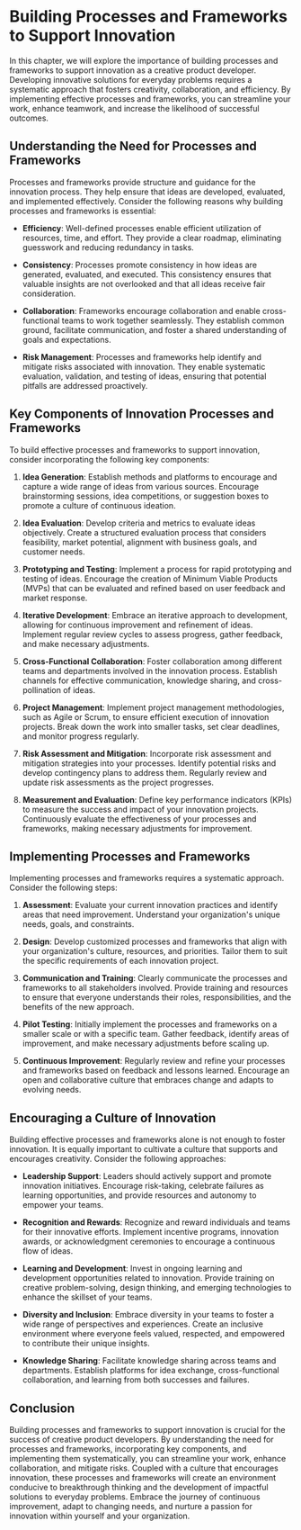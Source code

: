 # Building Processes and Frameworks to Support Innovation

In this chapter, we will explore the importance of building processes and frameworks to support innovation as a creative product developer. Developing innovative solutions for everyday problems requires a systematic approach that fosters creativity, collaboration, and efficiency. By implementing effective processes and frameworks, you can streamline your work, enhance teamwork, and increase the likelihood of successful outcomes.

## Understanding the Need for Processes and Frameworks

Processes and frameworks provide structure and guidance for the innovation process. They help ensure that ideas are developed, evaluated, and implemented effectively. Consider the following reasons why building processes and frameworks is essential:

- **Efficiency**: Well-defined processes enable efficient utilization of resources, time, and effort. They provide a clear roadmap, eliminating guesswork and reducing redundancy in tasks.
    
- **Consistency**: Processes promote consistency in how ideas are generated, evaluated, and executed. This consistency ensures that valuable insights are not overlooked and that all ideas receive fair consideration.
    
- **Collaboration**: Frameworks encourage collaboration and enable cross-functional teams to work together seamlessly. They establish common ground, facilitate communication, and foster a shared understanding of goals and expectations.
    
- **Risk Management**: Processes and frameworks help identify and mitigate risks associated with innovation. They enable systematic evaluation, validation, and testing of ideas, ensuring that potential pitfalls are addressed proactively.
    

## Key Components of Innovation Processes and Frameworks

To build effective processes and frameworks to support innovation, consider incorporating the following key components:

1. **Idea Generation**: Establish methods and platforms to encourage and capture a wide range of ideas from various sources. Encourage brainstorming sessions, idea competitions, or suggestion boxes to promote a culture of continuous ideation.
    
2. **Idea Evaluation**: Develop criteria and metrics to evaluate ideas objectively. Create a structured evaluation process that considers feasibility, market potential, alignment with business goals, and customer needs.
    
3. **Prototyping and Testing**: Implement a process for rapid prototyping and testing of ideas. Encourage the creation of Minimum Viable Products (MVPs) that can be evaluated and refined based on user feedback and market response.
    
4. **Iterative Development**: Embrace an iterative approach to development, allowing for continuous improvement and refinement of ideas. Implement regular review cycles to assess progress, gather feedback, and make necessary adjustments.
    
5. **Cross-Functional Collaboration**: Foster collaboration among different teams and departments involved in the innovation process. Establish channels for effective communication, knowledge sharing, and cross-pollination of ideas.
    
6. **Project Management**: Implement project management methodologies, such as Agile or Scrum, to ensure efficient execution of innovation projects. Break down the work into smaller tasks, set clear deadlines, and monitor progress regularly.
    
7. **Risk Assessment and Mitigation**: Incorporate risk assessment and mitigation strategies into your processes. Identify potential risks and develop contingency plans to address them. Regularly review and update risk assessments as the project progresses.
    
8. **Measurement and Evaluation**: Define key performance indicators (KPIs) to measure the success and impact of your innovation projects. Continuously evaluate the effectiveness of your processes and frameworks, making necessary adjustments for improvement.
    

## Implementing Processes and Frameworks

Implementing processes and frameworks requires a systematic approach. Consider the following steps:

1. **Assessment**: Evaluate your current innovation practices and identify areas that need improvement. Understand your organization's unique needs, goals, and constraints.
    
2. **Design**: Develop customized processes and frameworks that align with your organization's culture, resources, and priorities. Tailor them to suit the specific requirements of each innovation project.
    
3. **Communication and Training**: Clearly communicate the processes and frameworks to all stakeholders involved. Provide training and resources to ensure that everyone understands their roles, responsibilities, and the benefits of the new approach.
    
4. **Pilot Testing**: Initially implement the processes and frameworks on a smaller scale or with a specific team. Gather feedback, identify areas of improvement, and make necessary adjustments before scaling up.
    
5. **Continuous Improvement**: Regularly review and refine your processes and frameworks based on feedback and lessons learned. Encourage an open and collaborative culture that embraces change and adapts to evolving needs.
    

## Encouraging a Culture of Innovation

Building effective processes and frameworks alone is not enough to foster innovation. It is equally important to cultivate a culture that supports and encourages creativity. Consider the following approaches:

- **Leadership Support**: Leaders should actively support and promote innovation initiatives. Encourage risk-taking, celebrate failures as learning opportunities, and provide resources and autonomy to empower your teams.
    
- **Recognition and Rewards**: Recognize and reward individuals and teams for their innovative efforts. Implement incentive programs, innovation awards, or acknowledgment ceremonies to encourage a continuous flow of ideas.
    
- **Learning and Development**: Invest in ongoing learning and development opportunities related to innovation. Provide training on creative problem-solving, design thinking, and emerging technologies to enhance the skillset of your teams.
    
- **Diversity and Inclusion**: Embrace diversity in your teams to foster a wide range of perspectives and experiences. Create an inclusive environment where everyone feels valued, respected, and empowered to contribute their unique insights.
    
- **Knowledge Sharing**: Facilitate knowledge sharing across teams and departments. Establish platforms for idea exchange, cross-functional collaboration, and learning from both successes and failures.
    

## Conclusion

Building processes and frameworks to support innovation is crucial for the success of creative product developers. By understanding the need for processes and frameworks, incorporating key components, and implementing them systematically, you can streamline your work, enhance collaboration, and mitigate risks. Coupled with a culture that encourages innovation, these processes and frameworks will create an environment conducive to breakthrough thinking and the development of impactful solutions to everyday problems. Embrace the journey of continuous improvement, adapt to changing needs, and nurture a passion for innovation within yourself and your organization.
